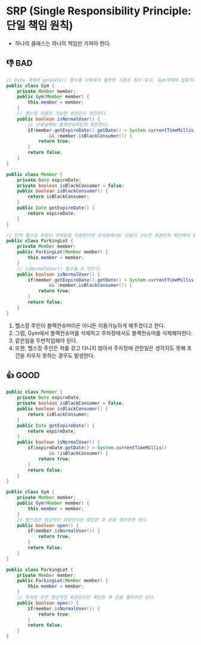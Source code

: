 # SRP (Single Responsibility Principle: 단일 책임 원칙) #
- 하나의 클래스는 하나의 책임만 가져야 한다.

## 👎 BAD ##
````java
// Date 객체와 getDate() 함수를 사용해서 불편한 기분은 잠시 잊고, Gym객체에 집중하자
public class Gym {
	private Member member;
	public Gym(Member member) {
		this.member = member;
	}	
	// 헬스장 이용이 가능한 회원인지 확인한다.
	public boolean isNormalUser() {
		// 만료날짜와 블랙컨슈머인지 확인한다.
		if(member.getExpireDate().getDate() > System.currentTimeMillis()
				&& !member.isBlackConsumer()) {
			return true;
		}
		return false;
	}
}
````
````java
public class Member {
	private Date expireDate;
	private boolean isBlackConsumer = false;
	public boolean isBlackConsumer() {
		return isBlackConsumer;
	}
	public Date getExpireDate() {
		return expireDate;
	}
}
````
````java
// 만약 헬스장 회원이 주차장을 이용한다면 주차장에서도 이용이 가능한 회원인지 확인해야 된다.
public class ParkingLot {
	private Member member;
	public ParkingLot(Member member) {
		this.member = member;
	}
	// isNormalUser() 함수를 또 만든다.
	public boolean isNormalUser() {
		if(member.getExpireDate().getDate() > System.currentTimeMillis()
				&& !member.isBlackConsumer()) {
			return true;
		}
		return false;
	}
}
````
1. 헬스장 주인이 블랙컨슈머이든 아니든 이용가능하게 해주겠다고 한다. 
2. 그럼, Gym에서 블랙컨슈머를 삭제하고 주차장에서도 블랙컨슈머를 삭제해야한다.
3. 같은일을 두번작업해야 된다.
4. 또한, 헬스장 주인은 차를 갖고 다니지 않아서 주차장에 관한일은 생각지도 못해 조건을 지우지 못하는 경우도 발생한다.


## 👍 GOOD ##
````java
public class Member {
	private Date expireDate;
	private boolean isBlackConsumer = false;
	public boolean isBlackConsumer() {
		return isBlackConsumer;
	}
	public Date getExpireDate() {
		return expireDate;
	}
	public boolean isNormalUser() {
		if(expireDate.getDate() > System.currentTimeMillis()
				&& !isBlackConsumer) {
			return true;
		}
		return false;
	}
}
````
````java
public class Gym {
	private Member member;
	public Gym(Member member) {
		this.member = member;
	}
	// 헬스장은 정상적인 회원인지만 확인한 후 문을 열어주면 된다.
	public boolean open() {
		if(member.isNormalUser()) {
			return true;
		}
		return false;
	}
}
````
````java
public class ParkingLot {
	private Member member;
	public ParkingLot(Member member) {
		this.member = member;
	}
	// 주차장 또한 정상적인 회원인지만 확인한 후 문을 열어주면 된다.
	public boolean open() {
		if(member.isNormalUser()) {
			return true;
		}
		return false;
	}
}
````
